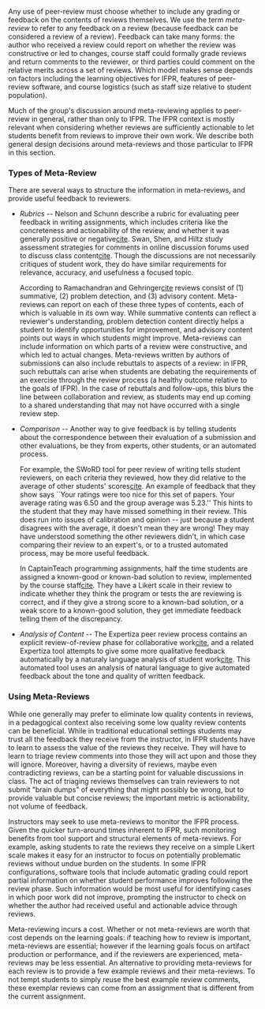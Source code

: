 Any use of peer-review must choose whether to include any grading or
feedback on the contents of reviews themselves.  We use the term _meta-review_ to
refer to any feedback on a review (because feedback can be considered
a review of a review).  Feedback can take many forms: the author who
received a review could report on whether the review was constructive
or led to changes, course staff could formally grade reviews and
return comments to the reviewer, or third parties could comment on the
relative merits across a set of reviews.  Which model makes sense
depends on factors including the learning objectives for IFPR,
features of peer-review software, and course logistics (such as staff
size relative to student population).

Much of the group's discussion around meta-reviewing applies to
peer-review in general, rather than only to IFPR.  The IFPR context is
mostly relevant when considering whether reviews are sufficiently
actionable to let students benefit from reviews to improve their own
work.  We describe both general design decisions around meta-reviews
and those particular to IFPR in this section.

### Types of Meta-Review

There are several ways to structure the information in meta-reviews, and
provide useful feedback to reviewers.


- *Rubrics* -- Nelson and Schunn describe a rubric for evaluating peer
  feedback in writing assignments, which includes criteria like the concreteness
  and actionability of the review, and whether it was generally positive or
  negative[cite](nelson-feedback-rubric).  Swan, Shen, and Hiltz study assessment
  strategies for comments in online discussion forums used to discuss class
  content[cite](swan-online-assessment).  Though the discussions are not
  necessarily critiques of student work, they do have similar requirements for
  relevance, accuracy, and usefulness a focused topic.

    According to Ramachandran and Gehringer[cite](rg:auto-assess-rev-lsa)
    reviews consist of (1) summative, (2) problem detection, and (3) advisory
    content.  Meta-reviews can report on each of these three types of contents,
    each of which is valuable in its own way.  While summative contents can
    reflect a reviewer's understanding, problem detection content directly
    helps a student to identify opportunities for improvement, and advisory
    content points out ways in which students might improve.  Meta-reviews can
    include information on which parts of a review were constructive, and which
    led to actual changes.  Meta-reviews written by authors of submissions can
    also include rebuttals to aspects of a review: in IFPR, such rebuttals can
    arise when students are debating the requirements of an exercise through
    the review process (a healthy outcome relative to the goals of IFPR).  In
    the case of rebuttals and follow-ups, this blurs the line between
    collaboration and review, as students may end up coming to a shared
    understanding that may not have occurred with a single review step.

- *Comparison* -- Another way to give feedback is by telling students about the correspondence
between their evaluation of a submission and other evaluations, be they from
experts, other students, or an automated process.

    For example, the SWoRD tool for peer review of writing tells student reviewers,
    on each criteria they reviewed, how they did relative to the average of other
    students' scores[cite](cho-sword).  An example of feedback that they show
    says ``Your ratings were too nice for this set of papers.  Your average rating
    was 6.50 and the group average was 5.23.'' This hints to the student that they
    may have missed something in their review.  This does run into issues of
    calibration and opinion -- just because a student disagrees with the average,
    it doesn't mean they are wrong!  They may have understood something the other
    reviewers didn't, in which case comparing their review to an expert's, or to a
    trusted automated process, may be more useful feedback.

    In CaptainTeach programming assignments, half the time students are assigned a
    known-good or known-bad solution to review, implemented by the course
    staff[cite](politz-ct-iticse14).  They have a Likert scale in their review
    to indicate whether they think the program or tests the are reviewing is
    correct, and if they give a strong score to a known-bad solution, or a weak
    score to a known-good solution, they get immediate feedback telling them of
    the discrepancy.

- *Analysis of Content* -- The Expertiza peer review process contains an explicit review-of-review phase
    for collaborative work[cite](gehringer-expertiza-approach), and a related
    Expertiza tool attempts to give some more qualitative feedback automatically by
    a naturaly language analysis of student work[cite](rg:auto-assess-rev-lsa).
    This automated tool uses an analysis of natural language to give automated
    feedback about the tone and quality of written feedback.

### Using Meta-Reviews

While one generally may prefer to eliminate low quality contents in reviews, 
in a pedagogical context also receiving some low quality review contents can be beneficial. 
While in traditional educational settings students may trust all the feedback they receive from the instructor, 
in IFPR students have to learn to assess the value of the reviews they receive. 
They will have to learn to triage review comments into those they will act upon and those they will ignore. 
Moreover, having a diversity of reviews, 
maybe even contradicting reviews, 
can be a starting point for valuable discussions in class.
The act of triaging reviews themselves can train reviewers to not submit "brain dumps" 
of everything that might possibly be wrong, 
but to provide valuable but concise reviews; the important metric is
actionability, not volume of feedback.

Instructors may seek to use meta-reviews to monitor the IFPR process.
Given the quicker turn-around times inherent to IFPR, such monitoring
benefits from tool support and structural elements of meta-reviews.
For example, asking students to rate the reviews they receive on a
simple Likert scale makes it easy for an instructor to focus on
potentially problematic reviews without undue burden on the students.
In some IFPR configurations, software tools that include automatic
grading could report partial information on whether student
performance improves following the review phase.  Such information
would be most useful for identifying cases in which poor work did not
improve, prompting the instructor to check on whether the author had
received useful and actionable advice through reviews.

Meta-reviewing incurs a cost. 
Whether or not meta-reviews are worth that cost depends on the learning goals: 
if teaching how to review is important, meta-reviews are essential; 
however if the learning goals focus on artifact production or performance, 
and if the reviewers are experienced, 
meta-reviews may be less essential. 
An alternative to providing meta-reviews for each review is to provide a few example reviews and their meta-reviews. 
To not tempt students to simply reuse the best example review comments, 
these exemplar reviews can come from an assignment that is different from the current assignment.


